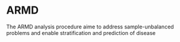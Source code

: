 # ARMD
The ARMD analysis procedure aime to address sample-unbalanced problems and enable stratification and prediction of disease
